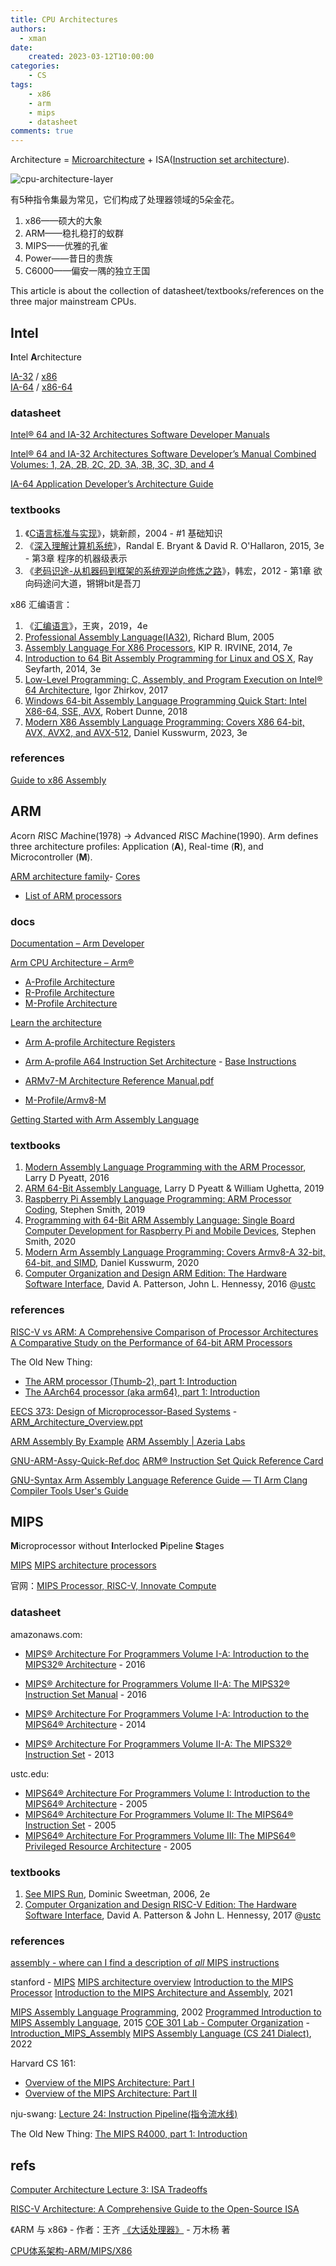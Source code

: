 ```yaml
---
title: CPU Architectures
authors:
  - xman
date:
    created: 2023-03-12T10:00:00
categories:
    - CS
tags:
    - x86
    - arm
    - mips
    - datasheet
comments: true
---
```


Architecture = [Microarchitecture](https://en.wikipedia.org/wiki/Microarchitecture) + ISA([Instruction set architecture](https://en.wikipedia.org/wiki/Instruction_set_architecture)).

![cpu-architecture-layer](https://www.arm.com/-/media/global/Why%20Arm/architecture/cpu/architecture-layer-diagram-600.png)

有5种指令集最为常见，它们构成了处理器领域的5朵金花。

1. x86——硕大的大象
2. ARM——稳扎稳打的蚁群
3. MIPS——优雅的孔雀
4. Power——昔日的贵族
5. C6000——偏安一隅的独立王国

This article is about the collection of datasheet/textbooks/references on the three major mainstream CPUs.

<!-- more -->

## Intel

**I**ntel **A**rchitecture

[IA-32](https://en.wikipedia.org/wiki/IA-32) / [x86](https://en.wikipedia.org/wiki/X86)  
[IA-64](https://en.wikipedia.org/wiki/IA-64) / [x86-64](https://en.wikipedia.org/wiki/X86-64)  

### datasheet

[Intel® 64 and IA-32 Architectures Software Developer Manuals](https://www.intel.com/content/www/us/en/developer/articles/technical/intel-sdm.html)

[Intel® 64 and IA-32 Architectures Software Developer’s Manual Combined Volumes: 1, 2A, 2B, 2C, 2D, 3A, 3B, 3C, 3D, and 4](https://www.intel.com/content/www/us/en/content-details/782158/intel-64-and-ia-32-architectures-software-developer-s-manual-combined-volumes-1-2a-2b-2c-2d-3a-3b-3c-3d-and-4.html?wapkw=intel%2064%20and%20ia-32%20architectures%20software%20developer's%20manual&docid=782158)

[IA-64 Application Developer’s Architecture Guide](https://redirect.cs.umbc.edu/portal/help/architecture/ex_sum.pdf)

### textbooks

1. 《[C语言标准与实现](https://att.newsmth.net/nForum/att/CProgramming/3213/245)》，姚新颜，2004 - #1 基础知识
2. 《[深入理解计算机系统](https://item.jd.com/12006637.html)》，Randal E. Bryant & David R. O'Hallaron, 2015, 3e - 第3章 程序的机器级表示
3. 《[老码识途-从机器码到框架的系统观逆向修炼之路](https://book.douban.com/subject/19930393/)》，韩宏，2012 - 第1章 欲向码途问大道，锵锵bit是吾刀

x86 汇编语言：

1. 《[汇编语言](https://item.jd.com/12841436.html)》，王爽，2019，4e
2. [Professional Assembly Language(IA32)](https://www.amazon.com/Professional-Assembly-Language-Richard-Blum/dp/0764579010), Richard Blum, 2005
3. [Assembly Language For X86 Processors](https://www.amazon.com/Assembly-Language-X86-Processors-Irvine/dp/9352869184), KIP R. IRVINE, 2014, 7e
4. [Introduction to 64 Bit Assembly Programming for Linux and OS X](https://www.amazon.com/Introduction-Bit-Assembly-Programming-Linux/dp/1484921909), Ray Seyfarth, 2014, 3e
5. [Low-Level Programming: C, Assembly, and Program Execution on Intel® 64 Architecture](https://www.amazon.com/Low-Level-Programming-Assembly-Execution-Architecture/dp/1484224027), Igor Zhirkov, 2017
6. [Windows 64-bit Assembly Language Programming Quick Start: Intel X86-64, SSE, AVX](https://www.amazon.com/Windows-64-bit-Assembly-Language-Programming/dp/0970112467), Robert Dunne, 2018
7. [Modern X86 Assembly Language Programming: Covers X86 64-bit, AVX, AVX2, and AVX-512](https://www.amazon.com/Modern-X86-Assembly-Language-Programming/dp/1484296028/), Daniel Kusswurm, 2023, 3e

### references

[Guide to x86 Assembly](https://flint.cs.yale.edu/cs421/papers/x86-asm/asm.html)

## ARM

*A*corn *R*ISC *M*achine(1978) -> *A*dvanced *R*ISC *M*achine(1990).
Arm defines three architecture profiles: Application (**A**), Real-time (**R**), and Microcontroller (**M**).

[ARM architecture family](https://en.wikipedia.org/wiki/ARM_architecture_family)- [Cores](https://en.wikipedia.org/wiki/ARM_architecture#Cores)

- [List of ARM processors](https://en.wikipedia.org/wiki/List_of_ARM_processors)

### docs

[Documentation – Arm Developer](https://developer.arm.com/documentation/)

[Arm CPU Architecture – Arm®](https://www.arm.com/architecture/cpu)

- [A-Profile Architecture](https://developer.arm.com/Architectures/A-Profile%20Architecture)
- [R-Profile Architecture](https://developer.arm.com/Architectures/R-Profile%20Architecture)
- [M-Profile Architecture](https://developer.arm.com/Architectures/M-Profile%20Architecture)

[Learn the architecture](https://developer.arm.com/documentation/102404/0201/?lang=en)

- [Arm A-profile Architecture Registers](https://developer.arm.com/documentation/ddi0601/2024-03/?lang=en)
- [Arm A-profile A64 Instruction Set Architecture](https://developer.arm.com/documentation/ddi0602/2024-03/?lang=en) - [Base Instructions](https://developer.arm.com/documentation/ddi0602/2024-03/Base-Instructions)

- [ARMv7-M Architecture Reference Manual.pdf](https://developer.arm.com/documentation/ddi0403/ee/?lang=en)
- [M-Profile/Armv8-M](https://developer.arm.com/documentation/107656/0101/Introduction-to-Armv8-architecture-and-architecture-profiles)

[Getting Started with Arm Assembly Language](https://developer.arm.com/documentation/107829/0200)

### textbooks

1. [Modern Assembly Language Programming with the ARM Processor](https://www.amazon.com/Modern-Assembly-Language-Programming-Processor-ebook/dp/B01FENFCMS/), Larry D Pyeatt, 2016
2. [ARM 64-Bit Assembly Language](https://www.amazon.com/64-Bit-Assembly-Language-Larry-Pyeatt/dp/0128192216/), Larry D Pyeatt & William Ughetta, 2019
3. [Raspberry Pi Assembly Language Programming: ARM Processor Coding](https://www.amazon.com/Raspberry-Assembly-Language-Programming-Processor/dp/1484252861/), Stephen Smith, 2019
4. [Programming with 64-Bit ARM Assembly Language: Single Board Computer Development for Raspberry Pi and Mobile Devices](https://www.amazon.com/Programming-64-Bit-ARM-Assembly-Language/dp/1484258800/), Stephen Smith, 2020
5. [Modern Arm Assembly Language Programming: Covers Armv8-A 32-bit, 64-bit, and SIMD](https://www.amazon.com/Modern-Assembly-Language-Programming-Armv8/dp/1484262662/), Daniel Kusswurm, 2020
6. [Computer Organization and Design ARM Edition: The Hardware Software Interface](https://www.amazon.com/Computer-Organization-Design-ARM-Architecture/dp/0128017333), David A. Patterson, John L. Hennessy, 2016 @[ustc](http://home.ustc.edu.cn/~louwenqi/reference_books_tools/Computer%20Organization%20and%20Design%20ARM%20edition.pdf)

### references

[RISC-V vs ARM: A Comprehensive Comparison of Processor Architectures](https://www.wevolver.com/article/risc-v-vs-arm)
[A Comparative Study on the Performance of 64-bit ARM Processors](https://www.researchgate.net/publication/372114908_A_Comparative_Study_on_the_Performance_of_64-bit_ARM_Processors)

The Old New Thing:

- [The ARM processor (Thumb-2), part 1: Introduction](https://devblogs.microsoft.com/oldnewthing/20210531-00/?p=105265)
- [The AArch64 processor (aka arm64), part 1: Introduction](https://devblogs.microsoft.com/oldnewthing/20220726-00/?p=106898)

[EECS 373: Design of Microprocessor-Based Systems](https://people.eecs.berkeley.edu/~prabal/teaching/eecs373-f10/index.html) - [ARM_Architecture_Overview.ppt](https://web.eecs.umich.edu/~prabal/teaching/eecs373-f10/readings/ARM_Architecture_Overview.pdf)

[ARM Assembly By Example](https://armasm.com/)
[ARM Assembly | Azeria Labs](https://azeria-labs.com/writing-arm-assembly-part-1/)

[GNU-ARM-Assy-Quick-Ref.doc](https://www.ic.unicamp.br/~celio/mc404-2014/docs/gnu-arm-directives.pdf)
[ARM® Instruction Set Quick Reference Card](https://pages.cs.wisc.edu/~markhill/restricted/arm_isa_quick_reference.pdf)

[GNU-Syntax Arm Assembly Language Reference Guide — TI Arm Clang Compiler Tools User's Guide](https://software-dl.ti.com/codegen/docs/tiarmclang/compiler_tools_user_guide/gnu_syntax_arm_asm_language/index.html)

## MIPS

**M**icroprocessor without **I**nterlocked **P**ipeline **S**tages

[MIPS](https://en.wikipedia.org/wiki/MIPS_architecture)
[MIPS architecture processors](https://en.wikipedia.org/wiki/MIPS_architecture_processors)

官网：[MIPS Processor, RISC-V, Innovate Compute](https://mips.com/)

### datasheet

amazonaws.com:

- [MIPS® Architecture For Programmers Volume I-A: Introduction to the MIPS32® Architecture](https://s3-eu-west-1.amazonaws.com/downloads-mips/documents/MD00082-2B-MIPS32INT-AFP-06.01.pdf) - 2016
- [MIPS® Architecture for Programmers Volume II-A: The MIPS32® Instruction Set Manual](https://s3-eu-west-1.amazonaws.com/downloads-mips/documents/MD00086-2B-MIPS32BIS-AFP-6.06.pdf) - 2016

- [MIPS® Architecture For Programmers Volume I-A: Introduction to the MIPS64® Architecture](https://s3-eu-west-1.amazonaws.com/downloads-mips/documents/MD00083-2B-MIPS64INT-AFP-06.01.pdf) - 2014
- [MIPS® Architecture For Programmers Volume II-A: The MIPS32® Instruction Set](https://s3-eu-west-1.amazonaws.com/downloads-mips/documents/MD00086-2B-MIPS32BIS-AFP-05.04.pdf) - 2013

ustc.edu:

- [MIPS64® Architecture For Programmers Volume I: Introduction to the MIPS64® Architecture](https://scc.ustc.edu.cn/_upload/article/files/c6/06/45556c084631b2855f0022175eaf/W020100308600768363997.pdf) - 2005
- [MIPS64® Architecture For Programmers Volume II: The MIPS64® Instruction Set](https://scc.ustc.edu.cn/zlsc/lxwycj/200910/W020100308600769158777.pdf) - 2005
- [MIPS64® Architecture For Programmers Volume III: The MIPS64® Privileged Resource Architecture](https://scc.ustc.edu.cn/zlsc/lxwycj/200910/W020100308600770617815.pdf) - 2005

### textbooks

1. [See MIPS Run](https://www.amazon.com/Morgan-Kaufmann-Computer-Architecture-Design/dp/0120884216), Dominic Sweetman, 2006, 2e
2. [Computer Organization and Design RISC-V Edition: The Hardware Software Interface](https://www.amazon.com/Computer-Organization-Design-RISC-V-Architecture/dp/0128122757), David A. Patterson & John L. Hennessy, 2017 @[ustc](http://home.ustc.edu.cn/~louwenqi/reference_books_tools/Computer%20Organization%20and%20Design%20RISC-V%20edition.pdf)

### references

[assembly - where can I find a description of *all* MIPS instructions](https://stackoverflow.com/questions/135896/where-can-i-find-a-description-of-all-mips-instructions)

stanford - [MIPS](https://cs.stanford.edu/people/eroberts/courses/soco/projects/risc/mips/index.html)
[MIPS architecture overview](https://tams.informatik.uni-hamburg.de/applets/hades/webdemos/mips.html)
[Introduction to the MIPS Processor](https://www.scss.tcd.ie/Jeremy.Jones/vivio%205.1/dlx/printable.htm)
[Introduction to the MIPS Architecture and Assembly](https://cs.gordon.edu/courses/cs311/lectures-2021/Introduction%20to%20MIPS.pdf), 2021

[MIPS Assembly Language Programming](https://www.cs.csub.edu/~eddie/cmps2240/doc/britton-mips-text.pdf), 2002
[Programmed Introduction to MIPS Assembly Language](https://chortle.ccsu.edu/AssemblyTutorial/index.html), 2015
[COE 301 Lab - Computer Organization](https://faculty.kfupm.edu.sa/COE/aimane/coe301/lab/) - [Introduction_MIPS_Assembly](https://faculty.kfupm.edu.sa/COE/aimane/coe301/lab/COE301_Lab_2_Introduction_MIPS_Assembly.pdf)
[MIPS Assembly Language (CS 241 Dialect)](https://student.cs.uwaterloo.ca/~cs241/mips/mipsasm.html), 2022

Harvard CS 161:

- [Overview of the MIPS Architecture: Part I](https://www.eecs.harvard.edu/~cs161/notes/mips-part-I.pdf)
- [Overview of the MIPS Architecture: Part II](https://www.eecs.harvard.edu/~cs161/notes/mips-part-II.pdf)

nju-swang: [Lecture 24: Instruction Pipeline(指令流水线)](https://cs.nju.edu.cn/swang/CompArchOrg_13F/slides/lecture24.pdf)

The Old New Thing: [The MIPS R4000, part 1: Introduction](https://devblogs.microsoft.com/oldnewthing/20180402-00/?p=98415)

## refs

[Computer Architecture Lecture 3: ISA Tradeoffs](https://course.ece.cmu.edu/~ece447/s15/lib/exe/fetch.php?media=onur-447-spring15-lecture3-isa-tradeoffs-afterlecture.pdf)

[RISC-V Architecture: A Comprehensive Guide to the Open-Source ISA](https://www.wevolver.com/article/risc-v-architecture)

《ARM 与 x86》 - 作者：王齐
[《大话处理器》](http://blog.csdn.net/muxiqingyang/article/details/6627096) - 万木杨 著

[CPU体系架构-ARM/MIPS/X86](https://nieyong.github.io/wiki_cpu/index.html)
